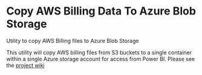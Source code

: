 # Copy AWS Billing Data To Azure Blob Storage
Utility to copy AWS Billing files to Azure Blob Storage

This utility will copy AWS billing files from S3 buckets to a single container within a single Azure storage account for access from Power BI.  Please see the <a href="https://github.com/nikkh/AWSBillingToAzureBlob/wiki">project wiki</a>
